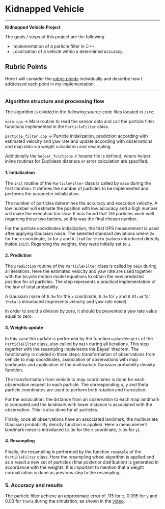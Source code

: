 # **Kidnapped Vehicle**

---

**Kidnapped Vehicle Project**

The goals / steps of this project are the following:

* Implementation of a particle filter in C++.
* Localization of a vehicle within a determined accuracy.

[//]: # (Image References)

[image1]: ./output/Simulator.png "Simulator"

## Rubric Points

Here I will consider the [rubric points](https://review.udacity.com/#!/rubrics/747/view) individually and describe how I addressed each point in my implementation.  

---


### Algorithm structure and processing flow

The algorithm is divided in the following source code files located in `/src`:

`main.cpp` -> Main routine to read the sensor data and call the particle filter functions implemented in the `ParticleFilter` class.

`particle_filter.cpp` -> Particle initialization, prediction according with estimated velocity and yaw rate and update according with observations and map data via weight calculation and resampling.

Additionally the `helper_functions.h` header file is defined, where helper inline routines for Euclidean distance or error calculation are specified.

#### 1. Initialization

The `init` routine of the `ParticleFilter` class is called by `main` during the first iteration. It defines the number of particles to be implemented and performs the parameter initialization.

The number of particles determines the accuracy and execution velocity. A low number will estimate the position with low accuracy and a high number will make the execution too slow. It was found that `100` particles work well regarding these two factors, so this was the final chosen number.

For the particle coordinates initialization, the first GPS measurement is used after applying Gaussian noise. The selected standard deviations where `2m` for the `x` coordinate, `2m` for `y` and `0.2rad` for `theta` (values introduced directly inside `init`). Regarding the weights, they were initially set to `1`.

#### 2. Prediction

The `prediction` routine of the `ParticleFilter` class is called by `main` during all iterations. Here the estimated velocity and yaw rate are used together with the bicycle motion model equations to obtain the new predicted position for all particles. The step represents a practical implementation of the law of total probability.

A Gaussian noise of `0.3m` for the `x` coordinate, `0.3m` for `y` and `0.01rad` for `theta` is introduced (represents velocity and yaw rate noise).

In order to avoid a division by zero, it should be prevented a yaw rate value equal to zero.

#### 3. Weights update

In this case the update is performed by the function `updateWeights` of the `ParticleFilter` class, also called by `main` during all iterations. This step together with the resampling implements the Bayes' theorem. The functionality is divided in three steps: transformation of observations from vehicle to map coordinates, association of observations with map landmarks and application of the multivariate Gaussian probability density function.

The transformation from vehicle to map coordinates is done for each observation respect to each particle. The corresponding x, y and theta particle coordinates are used to perform both rotation and translation.

For the association, the distance from an observation to each map landmark is computed and the landmark with lower distance is associated with the observation. This is also done for all particles.

Finally, once all observations have an associated landmark, the multivariate Gaussian probabililty density function is applied. Here a measurement landmark noise is introduced (`0.3m` for the `x` coordinate, `0.3m` for `y`).

#### 4. Resampling

Finally, the resampling is performed by the function `resample` of the `ParticleFilter` class. Here the resampling wheel algorithm is applied and as a result a new set of particles (final posterior distribution) is generated in accordance with the weights. It is important to mention that a weight normalization is done as previous step to the resampling.

### 5. Accuracy and results

The particle filter achieve an approximate error of .115 for `x`, 0.095 for `y` and 0.03 for `theta` during the simulation, as shown in the [video](https://www.youtube.com/watch?v=J-JSZ5nrHpA).
